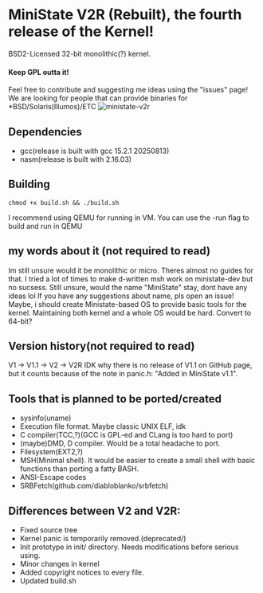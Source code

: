 # MiniState V2R (Rebuilt), the fourth release of the Kernel!
BSD2-Licensed 32-bit monolithic(?) kernel.
#### Keep GPL outta it!
Feel free to contribute and suggesting me ideas using the "issues" page!
We are looking for people that can provide binaries for *BSD/Solaris(Illumos)/ETC
![ministate-v2r](https://i.ibb.co/hRt2c29q/2025-08-23-16-10.png)
## Dependencies
* gcc(release is built with gcc 15.2.1 20250813)
* nasm(release is built with 2.16.03)
## Building
```
chmod +x build.sh && ./build.sh
```
I recommend using QEMU for running in VM.
You can use the -run flag to build and run in QEMU

## my words about it (not required to read)
Im still unsure would it be monolithic or micro. Theres almost no guides for that.
I tried a lot of times to make d-written msh work on ministate-dev but no sucsess.
Still unsure, would the name "MiniState" stay, dont have any ideas lol
If you have any suggestions about name, pls open an issue!
Maybe, i should create Ministate-based OS to provide basic tools for the kernel. Maintaining both kernel and a whole OS would be hard.
Convert to 64-bit?
## Version history(not required to read)
V1 -> V1.1 -> V2 -> V2R
IDK why there is no release of V1.1 on GitHub page, but it counts because of the note in panic.h: "Added in MiniState v1.1".
## Tools that is planned to be ported/created
* sysinfo(uname)
* Execution file format. Maybe classic UNIX ELF, idk
* C compiler(TCC,?)(GCC is GPL-ed and CLang is too hard to port)
* (maybe)DMD, D compiler. Would be a total headache to port.
* Filesystem(EXT2,?)
* MSH(Minimal shell). It would be easier to create a small shell with basic functions than porting a fatty BASH.
* ANSI-Escape codes
* SRBFetch(github.com/diabloblanko/srbfetch)
## Differences between V2 and V2R:
* Fixed source tree
* Kernel panic is temporarily removed.(deprecated/)
* Init prototype in init/ directory. Needs modifications before serious using. 
* Minor changes in kernel
* Added copyright notices to every file.
* Updated build.sh
